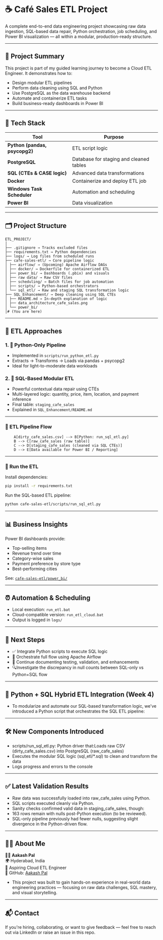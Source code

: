
# ☕ Café Sales ETL Project

A complete end-to-end data engineering project showcasing raw data ingestion, SQL-based data repair, Python orchestration, job scheduling, and Power BI visualization — all within a modular, production-ready structure.

---

## 📌 Project Summary

This project is part of my guided learning journey to become a Cloud ETL Engineer. It demonstrates how to:

- Design modular ETL pipelines
- Perform data cleaning using SQL and Python
- Use PostgreSQL as the data warehouse backend
- Automate and containerize ETL tasks
- Build business-ready dashboards in Power BI

---

## 🧱 Tech Stack

| Tool | Purpose |
|------|---------|
| **Python (pandas, psycopg2)** | ETL script logic |
| **PostgreSQL** | Database for staging and cleaned tables |
| **SQL (CTEs & CASE logic)** | Advanced data transformations |
| **Docker** | Containerize and deploy ETL job |
| **Windows Task Scheduler** | Automation and scheduling |
| **Power BI** | Data visualization |

---

## 🗂️ Project Structure

```plaintext
ETL_PROJECT/
│
├── .gitignore → Tracks excluded files
├── requirements.txt → Python dependencies
├── logs/ → Log files from scheduled runs
├── cafe-sales-etl/ → Core pipeline logic
│ ├── airflow/ → (Upcoming) Apache Airflow DAGs
│ ├── docker/ → Dockerfile for containerized ETL
│ ├── power_bi/ → Dashboards (.pbix) and visuals
│ ├── raw data/ → Raw CSV files
│ ├── scheduling/ → Batch files for job automation
│ ├── scripts/ → Python-based orchestrators
│ └── sql_etl/ → Raw and staging SQL transformation logic
├── SQL_Enhancement/ → Deep cleaning using SQL CTEs
│ ├── README.md → In-depth explanation of logic
│ ├── data_architecture_cafe_sales.png
│ └── power_bi/                          
│# (You are here)
```
---

## 🧪 ETL Approaches

### 1. 🐍 Python-Only Pipeline
- Implemented in `scripts/run_python_etl.py`
- Extracts → Transforms → Loads via pandas + psycopg2
- Ideal for light-to-moderate data workloads

### 2. 🧠 SQL-Based Modular ETL 
- Powerful contextual data repair using CTEs
- Multi-layered logic: quantity, price, item, location, and payment inference
- Final table: `staging_cafe_sales`
- Explained in `SQL_Enhancement/README.md`

---

### 🧪 ETL Pipeline Flow

```flowchart TD
    A[dirty_cafe_sales.csv] --> B[Python: run_sql_etl.py]
    B --> C[raw_cafe_sales (raw table)]
    C --> D[staging_cafe_sales (cleaned via SQL CTEs)]
    D --> E[Data available for Power BI / Reporting]
```

---

### 🚀 Run the ETL

Install dependencies:
```bash
pip install -r requirements.txt
```

Run the SQL-based ETL pipeline:
```bash
python cafe-sales-etl/scripts/run_sql_etl.py
```

---

## 📊 Business Insights

Power BI dashboards provide:
- Top-selling items
- Revenue trend over time
- Category-wise sales
- Payment preference by store type
- Best-performing cities

See: [`cafe-sales-etl/power_bi/`](cafe-sales-etl/power_bi/)

---

## ⏰ Automation & Scheduling

- Local execution: `run_etl.bat`
- Cloud-compatible version: `run_etl_cloud.bat`
- Output is logged in `logs/`

---

## 🔄 Next Steps

- ✅ Integrate Python scripts to execute SQL logic
- 🚀 Orchestrate full flow using Apache Airflow
- 🧼 Continue documenting testing, validation, and enhancements
- 🔍Investigate the discrepancy in null counts between SQL-only vs Python+SQL flow

---

## 🧩 Python + SQL Hybrid ETL Integration (Week 4)

- To modularize and automate our SQL-based transformation logic, we've introduced a Python script that orchestrates the SQL ETL pipeline:
---

## 🛠️ New Components Introduced

- scripts/run_sql_etl.py: Python driver that:Loads raw CSV (dirty_cafe_sales.csv) into PostgreSQL (raw_cafe_sales)
- Executes the modular SQL logic (sql_etl/*.sql) to clean and transform the data
- Logs progress and errors to the console

---

## ✅ Latest Validation Results

- Raw data was successfully loaded into raw_cafe_sales using Python.
- SQL scripts executed cleanly via Python.
- Sanity checks confirmed valid data in staging_cafe_sales, though:
- 163 rows remain with nulls post-Python execution (to be reviewed).
- SQL-only pipeline previously had fewer nulls, suggesting slight divergence in the Python-driven flow.

---

## 🙋‍♀️ About Me

👩‍💻 **Aakash Pal**  
🌍 Hyderabad, India  
🎯 Aspiring Cloud ETL Engineer  
🔗 GitHub: [Aakash Pal](https://github.com/Aakash-pal)
- This project was built to gain hands-on experience in real-world data engineering practices — focusing on raw data challenges, SQL mastery, and visual storytelling.

---

## 📬 Contact

If you're hiring, collaborating, or want to give feedback — feel free to reach out via LinkedIn or raise an issue in this repo.